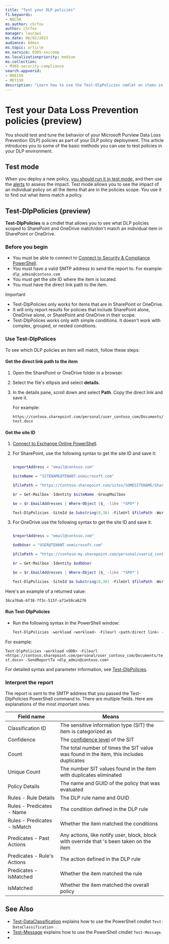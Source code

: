 ```yaml
---
title: "Test your DLP policies"
f1.keywords:
- NOCSH
ms.author: chrfox
author: chrfox
manager: laurawi
ms.date: 06/02/2023
audience: Admin
ms.topic: article
ms.service: O365-seccomp
ms.localizationpriority: medium
ms.collection:
- M365-security-compliance
search.appverid:
- MOE150
- MET150
description: "Learn how to use the Test-DlpPolicies cmdlet on items in SharePoint Online and OneDrive for Business to see which DLP policies are matched"
---
```


# Test your Data Loss Prevention policies (preview)
 
You should test and tune the behavior of your Microsoft Purview Data Loss Prevention (DLP) policies as part of your DLP policy deployment. This article introduces you to some of the basic methods you can use to test policies in your DLP environment.

## Test mode

When you deploy a new policy, [you should run it in test mode,](dlp-overview-plan-for-dlp.md#policy-deployment) and then use the [alerts](dlp-alerts-dashboard-learn.md) to assess the impact. Test mode allows you to see the impact of an individual policy on all the items that are in the policies scope. You use it to find out what items match a policy.

## Test-DlpPolicies (preview)

**Test-DlpPolicies** is a cmdlet that allows you to see what DLP policies scoped to SharePoint and OneDrive match/don't match an individual item in SharePoint or OneDrive.

### Before you begin

- You must be able to connect to [Connect to Security & Compliance PowerShell](/powershell/exchange/exchange-online-powershell).
- You must have a valid SMTP address to send the report to. For example: `dlp_admin@contoso.com`
- You must get the site ID where the item is located.
- You must have the direct link path to the item.

> [!IMPORTANT]
>
> - Test-DlpPolicies only works for items that are in SharePoint or OneDrive.
> - It will only report results for policies that include SharePoint alone, OneDrive alone, or SharePoint and OneDrive in their scope.
> - Test-DlpPolices works only with simple conditions. It doesn't work with complex, grouped, or nested conditions.

### Use Test-DlpPolices

To see which DLP policies an item will match, follow these steps:

#### Get the direct link path to the item

1. Open the SharePoint or OneDrive folder in a browser.

1. Select the file's ellipsis and select **details**.

1. In the details pane, scroll down and select **Path**. Copy the direct link and save it.

   For example:

   `https://contoso.sharepoint.com/personal/user_contoso_com/Documents/test.docx`

#### Get the site ID

1. [Connect to Exchange Online PowerShell](/powershell/exchange/connect-to-exchange-online-powershell).

1. For SharePoint, use the following syntax to get the site ID and save it:

    ```PowerShell

    $reportAddress = "email@contoso.com" 

    $siteName = "SITENAME@TENANT.onmicrosoft.com" 

    $filePath = "https://Contoso.sharepoint.com/sites/SOMESITENAME/Shared%20Documents/TESTFILE.pptx"  

    $r = Get-Mailbox -Identity $siteName -GroupMailbox 

    $e = $r.EmailAddresses | Where-Object {$_ -like '*SPO*'} 

    Test-DlpPolicies -SiteId $e.Substring(8,36) -FileUrl $filePath -Workload SPO -SendReportTo $reportAddress

    ```

3. For OneDrive use the following syntax to get the site ID and save it.

    ```PowerShell

    $reportAddress = "email@contoso.com" 

    $odbUser = "USER@TENANT.onmicrosoft.com" 

    $filePath = "https://contoso-my.sharepoint.com/personal/userid_contoso_onmicrosoft_com/Documents/TESTFILE.docx" 

    $r = Get-Mailbox -Identity $odbUser 

    $e = $r.EmailAddresses | Where-Object {$_ -like '*SPO*'} 

    Test-DlpPolicies -SiteId $e.Substring(8,36) -FileUrl $filePath -Workload ODB -SendReportTo $reportAddress

    ```

Here's an example of a returned value:

`36ca70ab-6f38-7f3c-515f-a71e59ca6276`

#### Run Test-DlpPolicies

- Run the following syntax in the PowerShell window:

   ```powershell
   Test-DlpPolicies -workload <workload> -Fileurl <path/direct link> -SendReportTo <smtpaddress>
   ```

For example:

`Test-DlpPolicies -workload <ODB> -Fileurl <https://contoso.sharepoint.com/personal/user_contoso_com/Documents/test.docx> -SendReportTo <dlp_admin@contoso.com>`

For detailed syntax and parameter information, see [Test-DlpPolicies](/powershell/module/exchange/test-dlppolicies).


### Interpret the report

The report is sent to the SMTP address that you passed the Test-DlpPolicies PowerShell command to. There are multiple fields. Here are explanations of the most important ones.


|Field name  |Means  |
|---------|---------|
|Classification ID     |The sensitive information type (SIT) the item is categorized as         |
|Confidence     |The [confidence level](./sensitive-information-type-learn-about.md#more-on-confidence-levels) of the SIT         |
|Count     |The total number of times the SIT value was found in the item, this includes duplicates          |
|Unique Count     |The number SIT values found in the item with duplicates eliminated         |
|Policy Details     |The name and GUID of the policy that was evaluated         |
|Rules - Rule Details     |The DLP rule name and GUID        |
|Rules - Predicates - Name     |The condition defined in the DLP rule         |
|Rules - Predicates - IsMatch     | Whether the item matched the conditions        |
|Predicates - Past Actions    |Any actions, like notify user, block, block with override that 's been taken on the item         |
|Predicates - Rule's Actions     |The action defined in the DLP rule         |
|Predicates - IsMatched     | Whether the item matched the rule        |
|IsMatched     |Whether the item matched the overall policy         |

## See Also

- [Test-DataClassification](/powershell/module/exchange/test-dataclassification) explains how to use the PowerShell cmdlet `Test-DataClassification `.
- [Test-Message](/powershell/module/exchange/test-message) explains how to use the PowerShell cmdlet `Test-Message`.
- 
